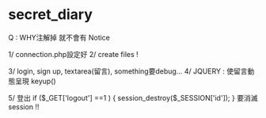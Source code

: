 # secret_diary


Q : WHY注解掉 就不會有  Notice
<!-- <?php include_once "auth.php" ?>
	 <?php include_once	"updatediary.php" ?> -->
 

1/ connection.php設定好
2/ create files !



3/ login, sign up,  textarea(留言),   something要debug…
4/ JQUERY  :  使留言動態呈現
 keyup()



5/ 登出
  if ($_GET['logout'] ==1 ) {
	session_destroy($_SESSION['id']);
}
要消滅session  !!

